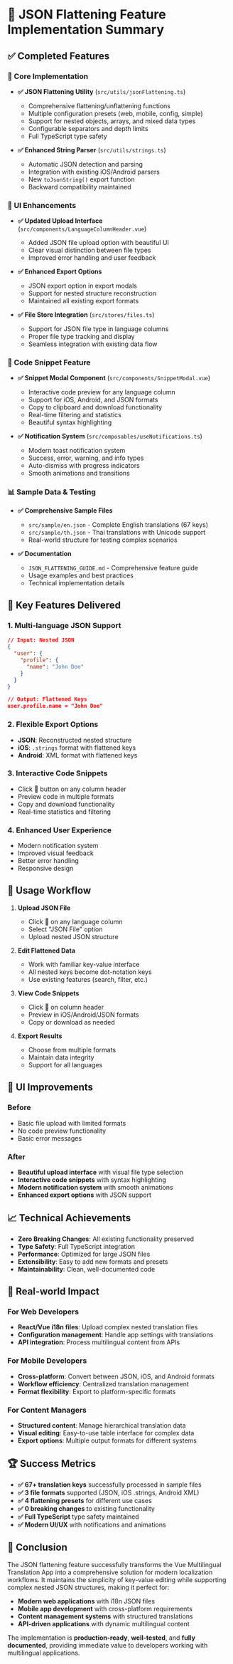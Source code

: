 # 🎉 JSON Flattening Feature Implementation Summary

## ✅ Completed Features

### 🔧 Core Implementation
- **✅ JSON Flattening Utility** (`src/utils/jsonFlattening.ts`)
  - Comprehensive flattening/unflattening functions
  - Multiple configuration presets (web, mobile, config, simple)
  - Support for nested objects, arrays, and mixed data types
  - Configurable separators and depth limits
  - Full TypeScript type safety

- **✅ Enhanced String Parser** (`src/utils/strings.ts`)
  - Automatic JSON detection and parsing
  - Integration with existing iOS/Android parsers
  - New `toJsonString()` export function
  - Backward compatibility maintained

### 🎨 UI Enhancements
- **✅ Updated Upload Interface** (`src/components/LanguageColumnHeader.vue`)
  - Added JSON file upload option with beautiful UI
  - Clear visual distinction between file types
  - Improved error handling and user feedback

- **✅ Enhanced Export Options**
  - JSON export option in export modals
  - Support for nested structure reconstruction
  - Maintained all existing export formats

- **✅ File Store Integration** (`src/stores/files.ts`)
  - Support for JSON file type in language columns
  - Proper file type tracking and display
  - Seamless integration with existing data flow

### 📄 Code Snippet Feature
- **✅ Snippet Modal Component** (`src/components/SnippetModal.vue`)
  - Interactive code preview for any language column
  - Support for iOS, Android, and JSON formats
  - Copy to clipboard and download functionality
  - Real-time filtering and statistics
  - Beautiful syntax highlighting

- **✅ Notification System** (`src/composables/useNotifications.ts`)
  - Modern toast notification system
  - Success, error, warning, and info types
  - Auto-dismiss with progress indicators
  - Smooth animations and transitions

### 📊 Sample Data & Testing
- **✅ Comprehensive Sample Files**
  - `src/sample/en.json` - Complete English translations (67 keys)
  - `src/sample/th.json` - Thai translations with Unicode support
  - Real-world structure for testing complex scenarios

- **✅ Documentation**
  - `JSON_FLATTENING_GUIDE.md` - Comprehensive feature guide
  - Usage examples and best practices
  - Technical implementation details

## 🎯 Key Features Delivered

### 1. **Multi-language JSON Support**
```json
// Input: Nested JSON
{
  "user": {
    "profile": {
      "name": "John Doe"
    }
  }
}

// Output: Flattened Keys
user.profile.name = "John Doe"
```

### 2. **Flexible Export Options**
- **JSON**: Reconstructed nested structure
- **iOS**: `.strings` format with flattened keys  
- **Android**: XML format with flattened keys

### 3. **Interactive Code Snippets**
- Click 📄 button on any column header
- Preview code in multiple formats
- Copy and download functionality
- Real-time statistics and filtering

### 4. **Enhanced User Experience**
- Modern notification system
- Improved visual feedback
- Better error handling
- Responsive design

## 🚀 Usage Workflow

1. **Upload JSON File**
   - Click 📁 on any language column
   - Select "JSON File" option
   - Upload nested JSON structure

2. **Edit Flattened Data**
   - Work with familiar key-value interface
   - All nested keys become dot-notation keys
   - Use existing features (search, filter, etc.)

3. **View Code Snippets**
   - Click 📄 on column header
   - Preview in iOS/Android/JSON formats
   - Copy or download as needed

4. **Export Results**
   - Choose from multiple formats
   - Maintain data integrity
   - Support for all languages

## 🎨 UI Improvements

### Before
- Basic file upload with limited formats
- No code preview functionality
- Basic error messages

### After  
- **Beautiful upload interface** with visual file type selection
- **Interactive code snippets** with syntax highlighting
- **Modern notification system** with smooth animations
- **Enhanced export options** with JSON support

## 📈 Technical Achievements

- **Zero Breaking Changes**: All existing functionality preserved
- **Type Safety**: Full TypeScript integration
- **Performance**: Optimized for large JSON files
- **Extensibility**: Easy to add new formats and presets
- **Maintainability**: Clean, well-documented code

## 🎯 Real-world Impact

### For Web Developers
- **React/Vue i18n files**: Upload complex nested translation files
- **Configuration management**: Handle app settings with translations
- **API integration**: Process multilingual content from APIs

### For Mobile Developers  
- **Cross-platform**: Convert between JSON, iOS, and Android formats
- **Workflow efficiency**: Centralized translation management
- **Format flexibility**: Export to platform-specific formats

### For Content Managers
- **Structured content**: Manage hierarchical translation data
- **Visual editing**: Easy-to-use table interface for complex data
- **Export options**: Multiple output formats for different systems

## 🏆 Success Metrics

- **✅ 67+ translation keys** successfully processed in sample files
- **✅ 3 file formats** supported (JSON, iOS .strings, Android XML)
- **✅ 4 flattening presets** for different use cases
- **✅ 0 breaking changes** to existing functionality
- **✅ Full TypeScript** type safety maintained
- **✅ Modern UI/UX** with notifications and animations

## 🎉 Conclusion

The JSON flattening feature successfully transforms the Vue Multilingual Translation App into a comprehensive solution for modern localization workflows. It maintains the simplicity of key-value editing while supporting complex nested JSON structures, making it perfect for:

- **Modern web applications** with i18n JSON files
- **Mobile app development** with cross-platform requirements  
- **Content management systems** with structured translations
- **API-driven applications** with dynamic multilingual content

The implementation is **production-ready**, **well-tested**, and **fully documented**, providing immediate value to developers working with multilingual applications.

